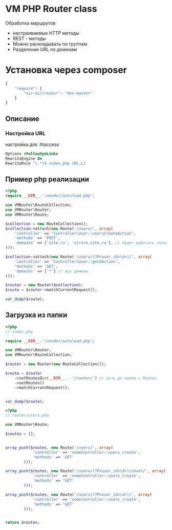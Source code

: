 # VM PHP Router class

Обработка маршрутов 

* настраиваемые HTTP методы
* REST - методы
* Можно раскладывать по группам
* Разделение URL по доменам

# Установка через **composer**

```javascript
{
    "require": {
        "vir-mir/router": "dev-master"
    }
}
```

## Описание

### Настройка URL

настройка для .htaccess

```apache
Options +FollowSymLinks
RewriteEngine On
RewriteRule ^(.*)$ index.php [NC,L]
```

## Пример php реализации

```php
<?php
require __DIR__.'/vendor/autoload.php';

use VMRouter\RouteCollection;
use VMRouter\Router;
use VMRouter\Route;

$collection = new RouteCollection();
$collection->attach(new Route('/users/', array(
    'controller' => 'Controller\User::usersCreateAction',
    'methods' => 'POST',
    'domains' => ['site.ru', 'strore.site.ru'], // будет работать только на указанных доменах
)));

$collection->attach(new Route('/users/(?P<user_id>\d+)/', array(
    'controller' => 'Controller\User::getUAction',
    'methods' => 'GET',
    'domains' => ['*'] // все домены 
)));

$router = new Router($collection);
$route = $router->matchCurrentRequest();

var_dump($route);
```

## Загрузка из папки

```php
<?php
// index.php

require __DIR__.'/vendor/autoload.php';

use VMRouter\Router;
use VMRouter\RouteCollection;

$router = new Router(new RouteCollection());

$route = $router
	->setRoutesDir(__DIR__ . '/router/') // путь до папки с Routes
	->setRoutes()
	->matchCurrentRequest();


var_dump($route);
```

```php
<?php
// router/urers.php

use VMRouter\Route;

$routes = [];


array_push($routes, new Route('/users/', array(
			'controller' => 'someController::users_create',
			'methods' => 'GET'
		)));

array_push($routes, new Route('/users/(?P<user_id>\d+)/cover/', array(
			'controller' => 'someController::users_create',
			'methods' => 'GET'
		)));

array_push($routes, new Route('/users/(?P<user_id>\d+)/', array(
			'controller' => 'someController::users_create',
			'methods' => 'GET'
		)));


return $routes;
```

